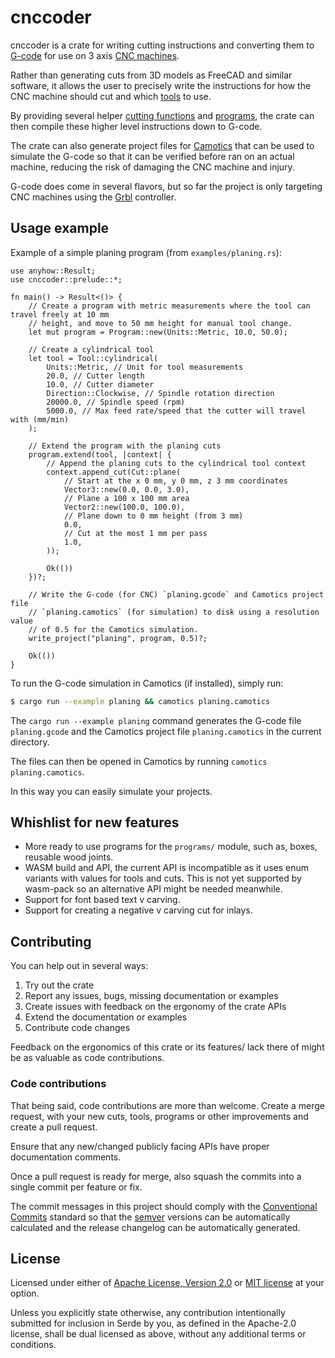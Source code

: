 # cnccoder

cnccoder is a crate for writing cutting instructions and converting them to
[G-code](https://en.wikipedia.org/wiki/G-code) for use on 3 axis
[CNC machines](https://en.wikipedia.org/wiki/Numerical_control).

Rather than generating cuts from 3D models as FreeCAD and similar software,
it allows the user to precisely write the instructions for how the CNC machine
should cut and which [tools](tools/index.html) to use.

By providing several helper [cutting functions](cuts/index.html) and
[programs](programs/), the crate can then compile these higher level
instructions down to G-code.

The crate can also generate project files for [Camotics](https://camotics.org/)
that can be used to simulate the G-code so that it can be verified before ran
on an actual machine, reducing the risk of damaging the CNC machine and injury.

G-code does come in several flavors, but so far the project is only targeting
CNC machines using the [Grbl](https://github.com/gnea/grbl) controller.

## Usage example

Example of a simple planing program (from `examples/planing.rs`):
```
use anyhow::Result;
use cnccoder::prelude::*;

fn main() -> Result<()> {
    // Create a program with metric measurements where the tool can travel freely at 10 mm
    // height, and move to 50 mm height for manual tool change.
    let mut program = Program::new(Units::Metric, 10.0, 50.0);

    // Create a cylindrical tool
    let tool = Tool::cylindrical(
        Units::Metric, // Unit for tool measurements
        20.0, // Cutter length
        10.0, // Cutter diameter
        Direction::Clockwise, // Spindle rotation direction
        20000.0, // Spindle speed (rpm)
        5000.0, // Max feed rate/speed that the cutter will travel with (mm/min)
    );

    // Extend the program with the planing cuts
    program.extend(tool, |context| {
        // Append the planing cuts to the cylindrical tool context
        context.append_cut(Cut::plane(
            // Start at the x 0 mm, y 0 mm, z 3 mm coordinates
            Vector3::new(0.0, 0.0, 3.0),
            // Plane a 100 x 100 mm area
            Vector2::new(100.0, 100.0),
            // Plane down to 0 mm height (from 3 mm)
            0.0,
            // Cut at the most 1 mm per pass
            1.0,
        ));

        Ok(())
    })?;

    // Write the G-code (for CNC) `planing.gcode` and Camotics project file
    // `planing.camotics` (for simulation) to disk using a resolution value
    // of 0.5 for the Camotics simulation.
    write_project("planing", program, 0.5)?;

    Ok(())
}
```

To run the G-code simulation in Camotics (if installed), simply run:
```bash
$ cargo run --example planing && camotics planing.camotics
```

The `cargo run --example planing` command generates the G-code file
`planing.gcode` and the Camotics project file `planing.camotics` in the
current directory.

The files can then be opened in Camotics by running `camotics planing.camotics`.

In this way you can easily simulate your projects.

## Whishlist for new features

* More ready to use programs for the `programs/` module, such as, boxes,
  reusable wood joints.
* WASM build and API, the current API is incompatible as it uses enum variants
  with values for tools and cuts. This is not yet supported by wasm-pack so an
  alternative API might be needed meanwhile.
* Support for font based text v carving.
* Support for creating a negative v carving cut for inlays.

## Contributing

You can help out in several ways:

1. Try out the crate
2. Report any issues, bugs, missing documentation or examples
3. Create issues with feedback on the ergonomy of the crate APIs
4. Extend the documentation or examples
5. Contribute code changes

Feedback on the ergonomics of this crate or its features/ lack there of might
be as valuable as code contributions.

### Code contributions

That being said, code contributions are more than welcome. Create a merge
request, with your new cuts, tools, programs or other improvements and create
a pull request.

Ensure that any new/changed publicly facing APIs have proper documentation
comments.

Once a pull request is ready for merge, also squash the commits into a single
commit per feature or fix.

The commit messages in this project should comply with the
[Conventional Commits](https://www.conventionalcommits.org/en/v1.0.0/) standard
so that the [semver](https://semver.org/) versions can be automatically
calculated and the release changelog can be automatically generated.

## License

Licensed under either of [Apache License, Version 2.0](LICENSE-APACHE) or 
[MIT license](LICENSE-MIT) at your option.

Unless you explicitly state otherwise, any contribution intentionally submitted
for inclusion in Serde by you, as defined in the Apache-2.0 license, shall be
dual licensed as above, without any additional terms or conditions.
